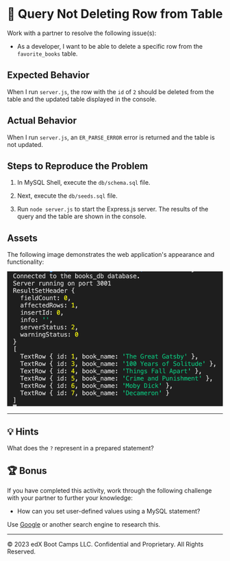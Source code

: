 # 🐛 Query Not Deleting Row from Table

Work with a partner to resolve the following issue(s):

* As a developer, I want to be able to delete a specific row from the `favorite_books` table.

## Expected Behavior

When I run `server.js`, the row with the `id` of `2` should be deleted from the table and the updated table displayed in the console.

## Actual Behavior

When I run `server.js`, an `ER_PARSE_ERROR` error is returned and the table is not updated.

## Steps to Reproduce the Problem

1. In MySQL Shell, execute the `db/schema.sql` file.

2. Next, execute the `db/seeds.sql` file.

3. Run `node server.js` to start the Express.js server. The results of the query and the table are shown in the console.

## Assets

The following image demonstrates the web application's appearance and functionality:

![A successful console log displays results for id values of 1 through 7, but the row with the id of 2 has been deleted.](./assets/image_1.png)

---

## 💡 Hints

What does the `?` represent in a prepared statement?

## 🏆 Bonus

If you have completed this activity, work through the following challenge with your partner to further your knowledge:

* How can you set user-defined values using a MySQL statement?

Use [Google](https://www.google.com) or another search engine to research this.

---
© 2023 edX Boot Camps LLC. Confidential and Proprietary. All Rights Reserved.
